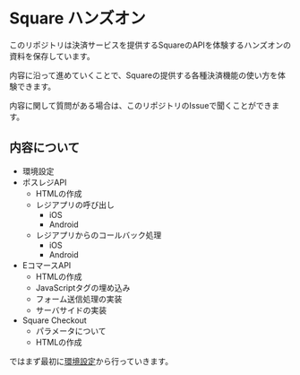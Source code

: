 # Square ハンズオン

このリポジトリは決済サービスを提供するSquareのAPIを体験するハンズオンの資料を保存しています。

内容に沿って進めていくことで、Squareの提供する各種決済機能の使い方を体験できます。

内容に関して質問がある場合は、このリポジトリのIssueで聞くことができます。

## 内容について

- 環境設定
- ポスレジAPI
  - HTMLの作成
  - レジアプリの呼び出し
    - iOS
    - Android
  - レジアプリからのコールバック処理
    - iOS
    - Android
- EコマースAPI
  - HTMLの作成
  - JavaScriptタグの埋め込み
  - フォーム送信処理の実装
  - サーバサイドの実装
- Square Checkout
  - パラメータについて
  - HTMLの作成

ではまず最初に[環境設定](1.md)から行っていきます。